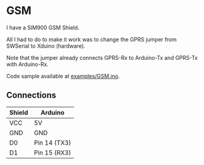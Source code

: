 # GSM

I have a SIM900 GSM Shield.

All I had to do to make it work was to change the GPRS jumper from SWSerial to Xduino (hardware).

Note that the jumper already connects GPRS-Rx to Arduino-Tx and GPRS-Tx with Arduino-Rx.

Code sample available at [examples/GSM.ino](examples/GSM.ino).

## Connections

Shield | Arduino
-------|--------
VCC    | 5V
GND    | GND
D0     | Pin 14 (TX3)
D1     | Pin 15 (RX3)
